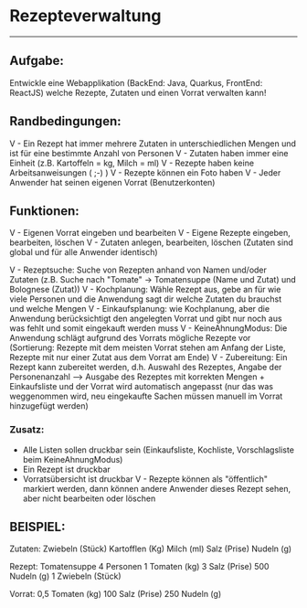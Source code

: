 # Rezepteverwaltung
---

## Aufgabe:
Entwickle eine Webapplikation (BackEnd: Java, Quarkus, FrontEnd: ReactJS) welche Rezepte, Zutaten und einen Vorrat verwalten kann!

## Randbedingungen:
V - Ein Rezept hat immer mehrere Zutaten in unterschiedlichen Mengen und ist für eine bestimmte Anzahl von Personen
V - Zutaten haben immer eine Einheit (z.B. Kartoffeln = kg, Milch = ml)
V - Rezepte haben keine Arbeitsanweisungen ( ;-) ) 
V - Rezepte können ein Foto haben 
V - Jeder Anwender hat seinen eigenen Vorrat (Benutzerkonten) 

## Funktionen:
V - Eigenen Vorrat eingeben und bearbeiten
V - Eigene Rezepte eingeben, bearbeiten, löschen
V - Zutaten anlegen, bearbeiten, löschen (Zutaten sind global und für alle Anwender identisch)

V - Rezeptsuche: Suche von Rezepten anhand von Namen und/oder Zutaten (z.B. Suche nach "Tomate" -> Tomatensuppe (Name und Zutat) und Bolognese (Zutat))
V - Kochplanung: Wähle Rezept aus, gebe an für wie viele Personen und die Anwendung sagt dir welche Zutaten du brauchst und welche Mengen
V - Einkaufsplanung: wie Kochplanung, aber die Anwendung berücksichtigt den angelegten Vorrat und gibt nur noch aus was fehlt und somit eingekauft werden muss
V - KeineAhnungModus: Die Anwendung schlägt aufgrund des Vorrats mögliche Rezepte vor (Sortierung: Rezepte mit dem meisten Vorrat stehen am Anfang der Liste, Rezepte mit nur einer Zutat aus dem Vorrat am Ende)
V - Zubereitung: Ein Rezept kann zubereitet werden, d.h. Auswahl des Rezeptes, Angabe der Personenanzahl --> Ausgabe des Rezeptes mit korrekten Mengen + Einkaufsliste und der Vorrat wird automatisch angepasst (nur das was weggenommen wird, neu eingekaufte Sachen müssen manuell im Vorrat hinzugefügt werden)

### Zusatz:
- Alle Listen sollen druckbar sein (Einkaufsliste, Kochliste, Vorschlagsliste beim KeineAhnungModus)
- Ein Rezept ist druckbar
- Vorratsübersicht ist druckbar
V - Rezepte können als "öffentlich" markiert werden, dann können andere Anwender dieses Rezept sehen, aber nicht bearbeiten oder löschen


## BEISPIEL:

Zutaten:
Zwiebeln (Stück)
Kartofflen (Kg)
Milch (ml)
Salz (Prise)
Nudeln (g)

Rezept:
Tomatensuppe
4 Personen
1 Tomaten (kg)
3 Salz (Prise)
500 Nudeln (g)
1 Zwiebeln (Stück)

Vorrat:
0,5 Tomaten (kg)
100 Salz (Prise)
250 Nudeln (g)
